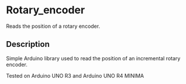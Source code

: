 # Rotary_encoder

Reads the position of a rotary encoder.

## Description

Simple Arduino library used to read the position of an incremental rotary encoder.

Tested on Arduino UNO R3 and Arduino UNO R4 MINIMA

